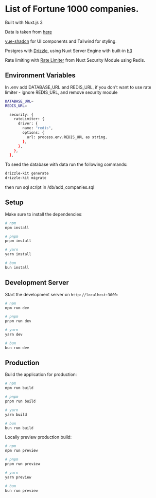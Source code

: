 # List of Fortune 1000 companies.
 Built with Nuxt.js 3

 Data is taken from [here](https://www.kaggle.com/datasets/jeannicolasduval/2024-fortune-1000-companies)

 [vue-shadcn](https://www.shadcn-vue.com/) for UI components and Tailwind for styling.

 Postgres with [Drizzle](https://orm.drizzle.team/), using Nuxt Server Engine with built-in [h3](https://h3.unjs.io/)

 Rate limiting with [Rate Limiter](https://nuxt-security.vercel.app/documentation/middleware/rate-limiter) from Nuxt Security Module using Redis.

## Environment Variables
In .env add DATABASE_URL  and REDIS_URL, if you don't want to use rate limiter - ignore REDIS_URL, and remove security module
```bash 
DATABASE_URL=
REDIS_URL=
```

```bash 
  security: {
    rateLimiter: {
      driver: {
        name: "redis",
        options: {
          url: process.env.REDIS_URL as string,
        },
      },
    },
  },
```
To seed the database with data run the following commands:
```bash
drizzle-kit generate
drizzle-kit migrate
```

then run sql script in /db/add_companies.sql


## Setup






Make sure to install the dependencies:

```bash
# npm
npm install

# pnpm
pnpm install

# yarn
yarn install

# bun
bun install
```

## Development Server

Start the development server on `http://localhost:3000`:

```bash
# npm
npm run dev

# pnpm
pnpm run dev

# yarn
yarn dev

# bun
bun run dev
```

## Production

Build the application for production:

```bash
# npm
npm run build

# pnpm
pnpm run build

# yarn
yarn build

# bun
bun run build
```

Locally preview production build:

```bash
# npm
npm run preview

# pnpm
pnpm run preview

# yarn
yarn preview

# bun
bun run preview
```
